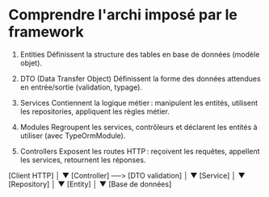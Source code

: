 # Comprendre l'archi imposé par le framework

1. Entities
   Définissent la structure des tables en base de données (modèle objet).

2. DTO (Data Transfer Object)
   Définissent la forme des données attendues en entrée/sortie (validation, typage).

3. Services
   Contiennent la logique métier : manipulent les entités, utilisent les repositories, appliquent les règles métier.

4. Modules
   Regroupent les services, contrôleurs et déclarent les entités à utiliser (avec TypeOrmModule).

5. Controllers
   Exposent les routes HTTP : reçoivent les requêtes, appellent les services, retournent les réponses.

[Client HTTP]
│
▼
[Controller] ──> [DTO validation]
│
▼
[Service]
│
▼
[Repository]
│
▼
[Entity]
│
▼
[Base de données]
